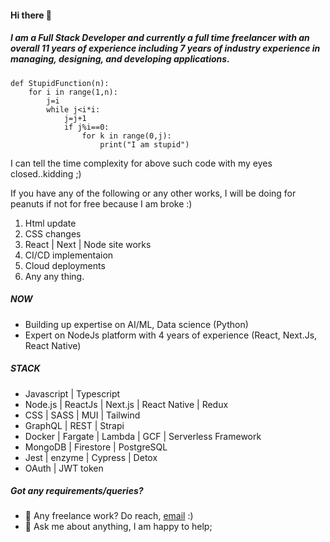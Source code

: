 #### Hi there 👋

##### I am a Full Stack Developer and currently a full time freelancer with an overall 11 years of experience including 7 years of industry experience in managing, designing, and developing applications.


```
def StupidFunction(n):
    for i in range(1,n):
        j=i
        while j<i*i:
            j=j+1
            if j%i==0:
                for k in range(0,j):
                    print("I am stupid")
```

I can tell the time complexity for above such code with my eyes closed..kidding ;)

If you have any of the following or any other works, I will be doing for peanuts if not for free because I am broke :)
1. Html update
2. CSS changes
3. React | Next | Node site works
4. CI/CD implementaion
5. Cloud deployments
6. Any any thing.


##### NOW

- Building up expertise on AI/ML, Data science (Python)
- Expert on NodeJs platform with 4 years of experience (React, Next.Js, React Native)

##### STACK

- Javascript | Typescript
- Node.js | ReactJs | Next.js | React Native | Redux
- CSS | SASS | MUI | Tailwind
- GraphQL | REST | Strapi
- Docker | Fargate | Lambda | GCF | Serverless Framework
- MongoDB | Firestore |  PostgreSQL
- Jest | enzyme | Cypress | Detox
- OAuth | JWT token


##### Got any requirements/queries?
- 💼 Any freelance work? Do reach, [email](mailto:subhash.mukho@gmail.com) :)
- 💬 Ask me about anything, I am happy to help;
